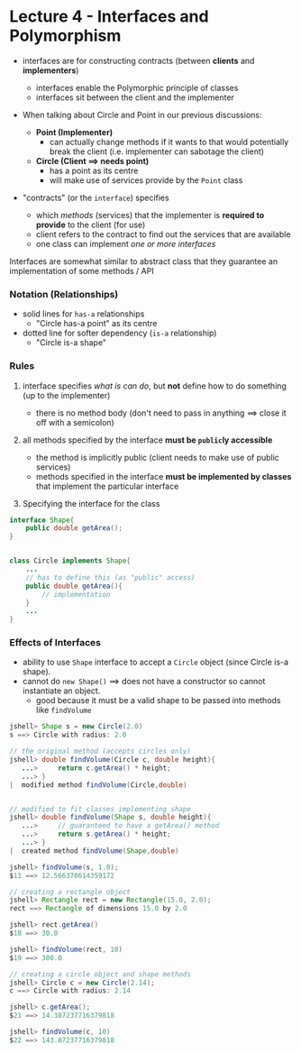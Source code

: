 # Lecture 4 - Interfaces and Polymorphism
- interfaces are for constructing contracts (between **clients** and **implementers**)
    - interfaces enable the Polymorphic principle of classes
    - interfaces sit between the client and the implementer

- When talking about Circle and Point in our previous discussions:
	- **Point (Implementer)**
		- can actually change methods if it wants to that would potentially break the client (i.e. implementer can sabotage the client)
	- **Circle (Client $\implies$ needs point)**
		- has a point as its centre
		- will make use of services provide by the `Point` class


- "contracts" (or the `interface`) specifies 
	- which *methods* (services) that the implementer is **required to provide** to the client (for use)
	- client refers to the contract to find out the services that are available
	- one class can implement *one or more interfaces*

Interfaces are somewhat similar to abstract class that they guarantee an implementation of some methods / API

### Notation (Relationships)
- solid lines for `has-a` relationships
	- "Circle has-a point" as its centre
- dotted line for softer dependency (`is-a` relationship)
	- "Circle is-a shape"

### Rules
1. interface specifies *what is can do*, but **not** define how to do something (up to the implementer)
	- there is no method body (don't need to pass in anything $\implies$ close it off with a semicolon)
2. all methods specified by the interface **must be `public`ly accessible**
	- the method is implicitly public (client needs to make use of public services)
	- methods specified in the interface **must be implemented by classes** that implement the particular interface

3. Specifying the interface for the class
```java
interface Shape{
	public double getArea();
}


class Circle implements Shape{
	...
	// has to define this (as "public" access)
	public double getArea(){
		// implementation
	}
	...
}
```

### Effects of Interfaces
- ability to use `Shape` interface to accept a `Circle` object (since Circle is-a shape).
- cannot do `new Shape()` $\implies$ does not have a constructor so cannot instantiate an object.
	- good because it must be a valid shape to be passed into methods like `findVolume`
```java
jshell> Shape s = new Circle(2.0)
s ==> Circle with radius: 2.0

// the original method (accepts circles only)
jshell> double findVolume(Circle c, double height){
   ...>     return c.getArea() * height;
   ...> }
|  modified method findVolume(Circle,double)


// modified to fit classes implementing shape
jshell> double findVolume(Shape s, double height){
   ...>     // guaranteed to have a getArea() method
   ...>     return s.getArea() * height;
   ...> }
|  created method findVolume(Shape,double)

jshell> findVolume(s, 1.0);
$11 ==> 12.566370614359172

```

```java
// creating a rectangle object
jshell> Rectangle rect = new Rectangle(15.0, 2.0);
rect ==> Rectangle of dimensions 15.0 by 2.0

jshell> rect.getArea()
$18 ==> 30.0

jshell> findVolume(rect, 10)
$19 ==> 300.0

```

```java
// creating a circle object and shape methods
jshell> Circle c = new Circle(2.14);
c ==> Circle with radius: 2.14

jshell> c.getArea();
$21 ==> 14.387237716379818

jshell> findVolume(c, 10)
$22 ==> 143.87237716379818

```